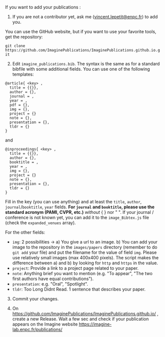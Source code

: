 If you want to add your publications :

1. If you are not a contributor yet, ask me (vincent.lepetit@enpc.fr) to add you. 

You can use the GitHub website, but if you want to use your favorite tools, get the repository:

`git clone https://github.com/ImaginePublications/ImaginePublications.github.io.git`

2. Edit `imagine_publications.bib`. The syntax is the same as for a standard bibfile with some additional fields.  You can use one of the following templates:
```
@article{ <key> ,
  title = {{}},
  author = {},
  journal = ,
  year = ,
  pdf = {},
  img = {},
  project = {}
  note = {},
  presentation = {},
  tldr = {}
}
```
and
```
@inproceedings{ <key> ,
  title = {{}},
  author = {},
  booktitle = ,
  year = ,
  img = {},
  project = {}
  note = {},
  presentation = {},
  tldr = {}
}
```

Fill in the key (you can use anything) and at least the `title`, `author`, `journal`/`booktitle`, `year` fields. 
**For `journal` and `booktitle`, please use the standard acronym (PAMI, CVPR, etc.)** *without* { } nor " ". If your journal / conference is not known yet, you can add it to the `image_Bibtex.js` file (check the `expanded_venues` array).

For the other fields:
- `img`:  2 possibilities -> a) You give a url to an image. b) You can add your image to the repository in the `images/papers` directory (remember to do `git add` your file) and put the filename for the value of field `img`. Please use relatively small images (max 400x400 pixels). The script makes the difference between a) and b) by looking for `http` and `https` in the value.
- `project`: Provide a link to a project page related to your paper.
- `note`: Anything brief you want to mention (e.g. "To appear", "The two first authors have equal contributions").
- `presentation`: e.g. "Oral", "Spotlight".
- `tldr`: Too Long Didnt Read.  1 sentence that describes your paper.

3. Commit your changes.

4. On https://github.com/ImaginePublications/ImaginePublications.github.io/ , create a new Release.  Wait a few sec and check if your publication appears on the Imagine website https://imagine-lab.enpc.fr/publications/

